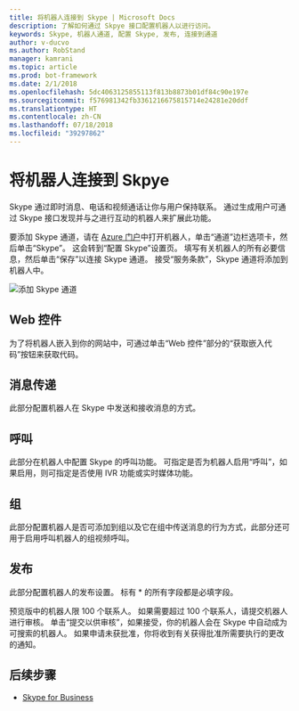 ```yaml
---
title: 将机器人连接到 Skype | Microsoft Docs
description: 了解如何通过 Skpye 接口配置机器人以进行访问。
keywords: Skype, 机器人通道, 配置 Skype, 发布, 连接到通道
author: v-ducvo
ms.author: RobStand
manager: kamrani
ms.topic: article
ms.prod: bot-framework
ms.date: 2/1/2018
ms.openlocfilehash: 5dc4063125855113f813b8873b01df84c90e197e
ms.sourcegitcommit: f576981342fb3361216675815714e24281e20ddf
ms.translationtype: HT
ms.contentlocale: zh-CN
ms.lasthandoff: 07/18/2018
ms.locfileid: "39297862"
---
```

# <a name="connect-a-bot-to-skype"></a>将机器人连接到 Skpye

Skype 通过即时消息、电话和视频通话让你与用户保持联系。 通过生成用户可通过 Skype 接口发现并与之进行互动的机器人来扩展此功能。

要添加 Skype 通道，请在 [Azure 门户](https://portal.azure.com/)中打开机器人，单击“通道”边栏选项卡，然后单击“Skype”。 这会转到“配置 Skype”设置页。 填写有关机器人的所有必要信息，然后单击“保存”以连接 Skype 通道。 接受“服务条款”，Skype 通道将添加到机器人中。

![添加 Skype 通道](~/media/channels/skype-addchannel.png)

## <a name="web-control"></a>Web 控件

为了将机器人嵌入到你的网站中，可通过单击“Web 控件”部分的“获取嵌入代码”按钮来获取代码。

## <a name="messaging"></a>消息传递

此部分配置机器人在 Skype 中发送和接收消息的方式。

## <a name="calling"></a>呼叫

此部分在机器人中配置 Skype 的呼叫功能。 可指定是否为机器人启用“呼叫”，如果启用，则可指定是否使用 IVR 功能或实时媒体功能。

## <a name="groups"></a>组

此部分配置机器人是否可添加到组以及它在组中传送消息的行为方式，此部分还可用于启用呼叫机器人的组视频呼叫。

## <a name="publish"></a>发布

此部分配置机器人的发布设置。 标有 * 的所有字段都是必填字段。

预览版中的机器人限 100 个联系人。 如果需要超过 100 个联系人，请提交机器人进行审核。 单击“提交以供审核”，如果接受，你的机器人会在 Skype 中自动成为可搜索的机器人。 如果申请未获批准，你将收到有关获得批准所需要执行的更改的通知。

## <a name="next-steps"></a>后续步骤

* [Skype for Business](bot-service-channel-connect-skypeforbusiness.md)
